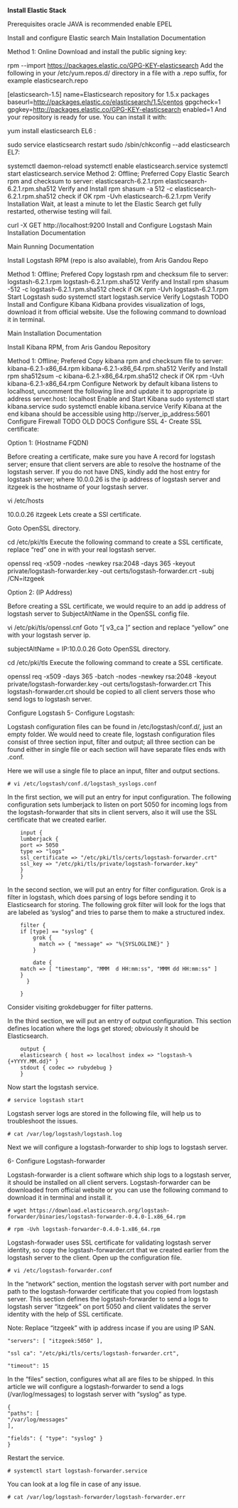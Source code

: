 **Install Elastic Stack**

Prerequisites
oracle JAVA is recommended
enable EPEL

Install and configure Elastic search
Main Installation Documentation

Method 1: Online
Download and install the public signing key:

rpm --import https://packages.elastic.co/GPG-KEY-elasticsearch
Add the following in your /etc/yum.repos.d/ directory in a file with a .repo suffix, for example elasticsearch.repo

[elasticsearch-1.5]
name=Elasticsearch repository for 1.5.x packages
baseurl=http://packages.elastic.co/elasticsearch/1.5/centos
gpgcheck=1
gpgkey=http://packages.elastic.co/GPG-KEY-elasticsearch
enabled=1
And your repository is ready for use. You can install it with:

yum install elasticsearch
EL6 :

sudo service elasticsearch restart
sudo /sbin/chkconfig --add elasticsearch
EL7:

systemctl daemon-reload
systemctl enable elasticsearch.service
systemctl start elasticsearch.service
Method 2: Offline; Preferred
Copy Elastic Search rpm and checksum to server:
elasticsearch-6.2.1.rpm
elasticsearch-6.2.1.rpm.sha512
Verify and Install rpm
shasum -a 512 -c elasticsearch-6.2.1.rpm.sha512 
check if OK
rpm -Uvh elasticsearch-6.2.1.rpm
Verify Installation
Wait, at least a minute to let the Elastic Search get fully restarted, otherwise testing will fail.

curl -X GET http://localhost:9200
Install and Configure Logstash
Main Installation Documentation

Main Running Documentation

Install Logstash RPM (repo is also available), from Aris Gandou Repo

Method 1: Offline; Prefered
Copy logstash rpm and checksum file to server:
logstash-6.2.1.rpm
logstash-6.2.1.rpm.sha512
Verify and Install rpm
shasum -512 -c logstash-6.2.1.rpm.sha512
check if OK
rpm -Uvh logstash-6.2.1.rpm
Start Logstash
sudo systemctl start logstash.service
Verify Logstash
TODO
Install and Configure Kibana
Kidbana provides visualization of logs, download it from official website. Use the following command to download it in terminal.

Main Installation Documentation

Install Kibana RPM, from Aris Gandou Repository

Method 1: Offline; Prefered
Copy kibana rpm and checksum file to server:
kibana-6.2.1-x86_64.rpm
kibana-6.2.1-x86_64.rpm.sha512
Verify and Install rpm
sha512sum -c kibana-6.2.1-x86_64.rpm.sha512
check if OK
rpm -Uvh kibana-6.2.1-x86_64.rpm
Configure Network
by default kibana listens to localhost, uncomment the following line and update it to appropriate ip address
server.host: localhost
Enable and Start Kibana
sudo systemctl start kibana.service
sudo systemctl enable kibana.service
Verify Kibana
at the end kibana should be accessible using http://server_ip_address:5601
Configure Firewall
TODO
OLD DOCS
Configure SSL
4- Create SSL certificate:

Option 1: (Hostname FQDN)

Before creating a certificate, make sure you have A record for logstash server; ensure that client servers are able to resolve the hostname of the logstash server. If you do not have DNS, kindly add the host entry for logstash server; where 10.0.0.26 is the ip address of logstash server and itzgeek is the hostname of your logstash server.

vi /etc/hosts

10.0.0.26 itzgeek Lets create a SSl certificate.

Goto OpenSSL directory.

cd /etc/pki/tls Execute the following command to create a SSL certificate, replace “red” one in with your real logstash server.

openssl req -x509 -nodes -newkey rsa:2048 -days 365 -keyout private/logstash-forwarder.key -out certs/logstash-forwarder.crt -subj /CN=itzgeek

Option 2: (IP Address)

Before creating a SSL certificate, we would require to an add ip address of logstash server to SubjectAltName in the OpenSSL config file.

vi /etc/pki/tls/openssl.cnf
Goto “[ v3_ca ]” section and replace “yellow” one with your logstash server ip.

subjectAltName = IP:10.0.0.26 Goto OpenSSL directory.

cd /etc/pki/tls
Execute the following command to create a SSL certificate.

openssl req -x509 -days 365 -batch -nodes -newkey rsa:2048 -keyout private/logstash-forwarder.key -out certs/logstash-forwarder.crt
This logstash-forwarder.crt should be copied to all client servers those who send logs to logstash server.



Configure Logstash
5- Configure Logstash:

Logstash configuration files can be found in /etc/logstash/conf.d/, just an empty folder. We would need to create file, logstash configuration files consist of three section input, filter and output; all three section can be found either in single file or each section will have separate files ends with .conf.

Here we will use a single file to place an input, filter and output sections.

	# vi /etc/logstash/conf.d/logstash_syslogs.conf
	
In the first section, we will put an entry for input configuration. The following configuration sets lumberjack to listen on port 5050 for incoming logs from the logstash-forwarder that sits in client servers, also it will use the SSL certificate that we created earlier.

		input {
		lumberjack {
		port => 5050
		type => "logs"
		ssl_certificate => "/etc/pki/tls/certs/logstash-forwarder.crt"
		ssl_key => "/etc/pki/tls/private/logstash-forwarder.key"
		}
		}
In the second section, we will put an entry for filter configuration. Grok is a filter in logstash, which does parsing of logs before sending it to Elasticsearch for storing. The following grok filter will look for the logs that are labeled as ‘syslog” and tries to parse them to make a structured index.

		filter {
		if [type] == "syslog" {
			grok {
			  match => { "message" => "%{SYSLOGLINE}" }
			}
		
			date {
		match => [ "timestamp", "MMM  d HH:mm:ss", "MMM dd HH:mm:ss" ]
		}
		  }
		
		}

Consider visiting grokdebugger for filter patterns.

In the third section, we will put an entry of output configuration. This section defines location where the logs get stored; obviously it should be Elasticsearch.

		output {
		elasticsearch { host => localhost index => "logstash-%{+YYYY.MM.dd}" }
		stdout { codec => rubydebug }
		}

Now start the logstash service.

	# service logstash start
Logstash server logs are stored in the following file, will help us to troubleshoot the issues.

	# cat /var/log/logstash/logstash.log
Next we will configure a logstash-forwarder to ship logs to logstash server.


6- Configure Logstash-forwarder

Logstash-forwarder is a client software which ship logs to a logstash server, it should be installed on all client servers. Logstash-forwarder can be downloaded from official website or you can use the following command to download it in terminal and install it.

	# wget https://download.elasticsearch.org/logstash-forwarder/binaries/logstash-forwarder-0.4.0-1.x86_64.rpm

	# rpm -Uvh logstash-forwarder-0.4.0-1.x86_64.rpm
	
Logstash-forwader uses SSL certificate for validating logstash server identity, so copy the logstash-forwarder.crt that we created earlier from the logstash server to the client. Open up the configuration file.

	# vi /etc/logstash-forwarder.conf
	
In the “network” section, mention the logstash server with port number and path to the logstash-forwarder certificate that you copied from logstash server. This section defines the logstash-forwarder to send a logs to logstash server “itzgeek” on port 5050 and client validates the server identity with the help of SSL certificate.

Note: Replace “itzgeek” with ip address incase if you are using IP SAN.

	"servers": [ "itzgeek:5050" ],

	"ssl ca": "/etc/pki/tls/certs/logstash-forwarder.crt",

	"timeout": 15
	
In the “files” section, configures what all are files to be shipped. In this article we will configure a logstash-forwarder to send a logs (/var/log/messages) to logstash server with “syslog” as type.

	{
	"paths": [
	"/var/log/messages"
	],
	
	"fields": { "type": "syslog" }
	}
	
Restart the service.

	# systemctl start logstash-forwarder.service

You can look at a log file in case of any issue.

	# cat /var/log/logstash-forwarder/logstash-forwarder.err
